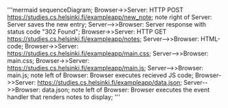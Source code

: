 '''mermaid
  sequenceDiagram;
  Browser->>Server: HTTP POST https://studies.cs.helsinki.fi/exampleapp/new_note;
  note right of Server: Server saves the new entry;
  Server-->>Browser: Server response with status code "302 Found";
  Browser->>Server: HTTP GET https://studies.cs.helsinki.fi/exampleapp/notes;
  Server-->>Browser: HTML-code;
  Browser->>Server: https://studies.cs.helsinki.fi/exampleapp/main.css;
  Server-->>Browser: main.css;
  Browser->>Server: https://studies.cs.helsinki.fi/exampleapp/main.js;
  Server-->>Browser: main.js;
  note left of Browser: Browser executes recieved JS code;
  Browser->>Server: https://studies.cs.helsinki.fi/exampleapp/data.json;
  Server-->>Browser: data.json;
  note left of Browser: Browser executes the event handler that renders notes to display;
'''
